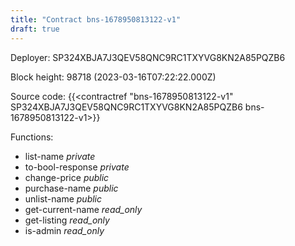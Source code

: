 ```yaml
---
title: "Contract bns-1678950813122-v1"
draft: true
---
```

Deployer: SP324XBJA7J3QEV58QNC9RC1TXYVG8KN2A85PQZB6


 



Block height: 98718 (2023-03-16T07:22:22.000Z)

Source code: {{<contractref "bns-1678950813122-v1" SP324XBJA7J3QEV58QNC9RC1TXYVG8KN2A85PQZB6 bns-1678950813122-v1>}}

Functions:

* list-name _private_
* to-bool-response _private_
* change-price _public_
* purchase-name _public_
* unlist-name _public_
* get-current-name _read_only_
* get-listing _read_only_
* is-admin _read_only_
